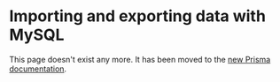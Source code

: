 # Importing and exporting data with MySQL

This page doesn't exist any more. It has been moved to the [new Prisma documentation](https://www.prisma.io/docs/guides/database-workflows/import-and-export-data/mysql).

